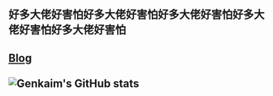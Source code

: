 ## 好多大佬好害怕好多大佬好害怕好多大佬好害怕好多大佬好害怕好多大佬好害怕
[Blog](https://genkaim.top)<br><br>
![Genkaim's GitHub stats](https://github-readme-stats.vercel.app/api?username=Genkaim&show_icons=true&theme=tokyonight) 
---------
